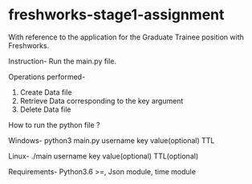 # freshworks-stage1-assignment
With reference to the application for the Graduate Trainee position with Freshworks.

Instruction- Run the main.py file.

Operations performed- 
1. Create Data file
2. Retrieve Data corresponding to the key argument
3. Delete Data file

How to run the python file ?

Windows- python3 main.py username <operation> key value(optional) TTL

Linux- ./main username <operation> key value(optional) TTL(optional) 
  
Requirements- Python3.6 >=, Json module, time module
